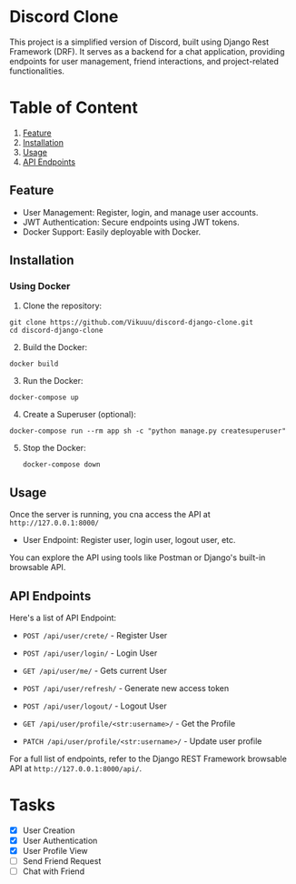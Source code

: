 # Discord Clone
This project is a simplified version of Discord, built using Django Rest Framework (DRF). It serves as a backend for a chat application, providing endpoints for user management, friend interactions, and project-related functionalities.

# Table of Content
1. [Feature](#feature)
2. [Installation](installation)
3. [Usage](usage)
4. [API Endpoints](apiendpoints)

## Feature
- User Management: Register, login, and manage user accounts.
- JWT Authentication: Secure endpoints using JWT tokens.
- Docker Support: Easily deployable with Docker.

## Installation
### Using Docker
1. Clone the repository:
  ```
  git clone https://github.com/Vikuuu/discord-django-clone.git
  cd discord-django-clone
  ```
2. Build the Docker:
  ```
  docker build
  ```
3. Run the Docker:
  ```
  docker-compose up
  ```
4. Create a Superuser (optional):
  ```
  docker-compose run --rm app sh -c "python manage.py createsuperuser"
  ```
5. Stop the Docker:
   ```
   docker-compose down
   ```

## Usage
Once the server is running, you cna access the API at `http://127.0.0.1:8000/`

- User Endpoint: Register user, login user, logout user, etc.

You can explore the API using tools like Postman or Django's built-in browsable API.

## API Endpoints

Here's a list of API Endpoint:
- `POST /api/user/crete/` - Register User
- `POST /api/user/login/` - Login User
- `GET /api/user/me/` - Gets current User
- `POST /api/user/refresh/` - Generate new access token
- `POST /api/user/logout/` - Logout User

- `GET /api/user/profile/<str:username>/` - Get the Profile
- `PATCH /api/user/profile/<str:username>/` - Update user profile

For a full list of endpoints, refer to the Django REST Framework browsable API at `http://127.0.0.1:8000/api/`.

# Tasks
- [x] User Creation
- [x] User Authentication
- [x] User Profile View
- [ ] Send Friend Request
- [ ] Chat with Friend
